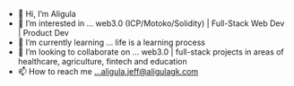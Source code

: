 - 👋 Hi, I’m Aligula 
- 👀 I’m interested in ... web3.0 (ICP/Motoko/Solidity) | Full-Stack Web Dev | Product Dev 
- 🌱 I’m currently learning ... life is a learning process
- 💞️ I’m looking to collaborate on ... web3.0 | full-stack projects in areas of healthcare, agriculture, fintech and education
- 📫 How to reach me ...aligula.jeff@aligulagk.com

<!---
katzjeff/katzjeff is a ✨ special ✨ repository because its `README.md` (this file) appears on your GitHub profile.
You can click the Preview link to take a look at your changes.
--->
